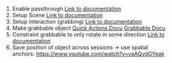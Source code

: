 1. Enable passthrough
[Link to documentation](https://developer.oculus.com/documentation/unity/unity-passthrough-tutorial/)
2. Setup Scene
[Link to documentation](https://developer.oculus.com/documentation/unity/unity-mr-utility-kit-gs/)
3. Setup interaction (grabbing)
[Link to documentation](https://developer.oculus.com/documentation/unity/unity-isdk-getting-started/)
4. Make grabbable object
[Quick Actions Docu](https://developer.oculus.com/documentation/unity/unity-isdk-quick-actions/)
[Grabbable Docu](https://developer.oculus.com/documentation/unity/unity-isdk-grabbable/)
5. Constraint grabbable to only rotate in some direction
[Link to documentation](https://www.youtube.com/watch?v=YdhtPAiebHo)
6. Save position of object across sessions
-> use spatial anchors: https://www.youtube.com/watch?v=vaAQvdGYeak
